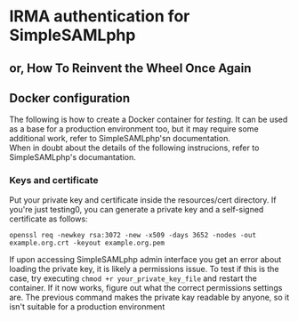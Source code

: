 # IRMA authentication for SimpleSAMLphp
## or, How To Reinvent the Wheel Once Again

## Docker configuration
The following is how to create a Docker container for *testing*. It can be used as a base for a production environment too, but it may require some additional work, refer to SimpleSAMLphp'sn documentation.  
When in doubt about the details of the following instrucions, refer to SimpleSAMLphp's documantation.

### Keys and certificate
Put your private key and certificate inside the resources/cert directory. If you're just testing0, you can generate a private key and a self-signed certificate as follows:

`openssl req -newkey rsa:3072 -new -x509 -days 3652 -nodes -out example.org.crt -keyout example.org.pem`

If upon accessing SimpleSAMLphp admin interface you get an error about loading the private key, it is likely a permissions issue. To test if this is the case, try executing `chmod +r your_private_key_file` and restart the container. If it now works, figure out what the correct permissions settings are. The previous command makes the private kay readable by anyone, so it isn't suitable for a production environment
